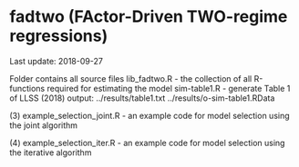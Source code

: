 # fadtwo (FActor-Driven TWO-regime regressions)

Last update: 2018-09-27

Folder <src> contains all source files
	lib_fadtwo.R - the collection of all R-functions required for estimating the model 
        sim-table1.R - generate Table 1 of LLSS (2018)
		output: ../results/table1.txt
			../results/o-sim-table1.RData
		
  
  (3) example_selection_joint.R - an example code for model selection using the joint algorithm
  
  (4) example_selection_iter.R - an example code for model selection using the iterative algorithm
  
  
